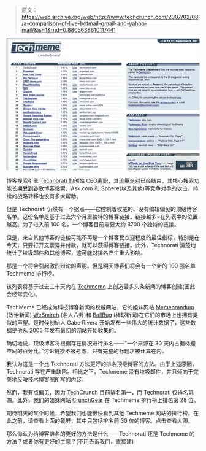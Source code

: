# 

> 原文：<https://web.archive.org/web/http://www.techcrunch.com/2007/02/08/a-comparison-of-live-hotmail-gmail-and-yahoo-mail/&js=1&rnd=0.8805638610117441>

[![](img/f24ebde57a729827bab366138d932817.png)](https://web.archive.org/web/20071001121550/http://www.techcrunch.com/wp-content/techmemelbb.png)

博客搜索引擎 [Technorati 的](https://web.archive.org/web/20071001121550/http://www.crunchbase.com/company/technorati)创始 CEO[离职](https://web.archive.org/web/20071001121550/http://www.techcrunch.com/2007/08/16/watching-technorati-and-podtech-fall-apart/)，其[流量派对](https://web.archive.org/web/20071001121550/http://www.techcrunch.com/2007/06/11/technorati-when-will-the-traffic-party-end/)已经结束，其核心搜索功能长期受到谷歌博客搜索、Ask.com 和 Sphere(以及其他)等竞争对手的攻击。持续的战略转移也没有多大帮助。

但是 Technorati 仍然有一个据点——它控制着权威的、没有编辑偏见的顶级博客名单。这份名单是基于过去六个月里独特的博客链接。链接越多=在列表中的位置越高。为了进入前 100 名，一个博客目前需要大约 3700 个独特的链接。

但是，来自其他博客的链接可能不再是一个博客受欢迎程度的最佳指标，特别是在今天，只要打开支票簿并付款，就可以获得博客链接。此外，Technorati 清楚地统计了垃圾邮件和其他博客，这可能对排名产生重大影响。

那是一个将会引起激烈辩论的声明。但是明天博客们将会有一个新的 100 强名单 Techmeme 排行榜。

该列表将基于过去三十天内在 [Techmeme](https://web.archive.org/web/20071001121550/http://www.techmeme.com/) 上创造最多头条新闻的博客创建(因此会经常变化)。

TechMeme 已经成为科技博客新闻的权威网站，它的姐妹网站 [Memeorandum](https://web.archive.org/web/20071001121550/http://www.memeorandum.com/) (政治新闻) [WeSmirch](https://web.archive.org/web/20071001121550/http://www.wesmirch.com/) (名人八卦)和 [BallBug](https://web.archive.org/web/20071001121550/http://www.ballbug.com/) (棒球新闻)在它们的市场上也拥有类似的声望。是时候创始人 Gabe Rivera 开始发布一些伟大的统计数据了，这些数据是他从 2005 年[发布最初的网站](https://web.archive.org/web/20071001121550/http://www.techcrunch.com/2005/10/12/memeorandum-is-changing-the-web/)开始收集的。

确切地说，顶级博客将根据存在情况进行排名——“一个来源在 30 天内占据标题空间的百分比。”讨论链接不被考虑，只有完整的标题才被计算在内。

我认为这是一个比 Technorati 方法更好的排名顶级博客的方法。由于上述原因，Technorati 存在严重缺陷。相比之下，Techmeme 没有垃圾邮件，并且倾向于完美地反映技术博客圈所写的内容。

然而，我有点偏见，因为 TechCrunch 目前排名第一，而 Technorati 仅排名第四。此外，我们的姐妹网站 [CrunchGear](https://web.archive.org/web/20071001121550/http://www.crunchgear.com/) 在 Techmeme 排行榜上排名第 28 位。

期待明天的某个时候，希望我们也能很快看到其他 Techmeme 网站的排行榜。在此之前，请查看上面的截屏，其中只包括排名前 30 位的博客。点击查看大图。

那么你认为给博客排名的更好的方法是什么——Technorati 还是 Techmeme 的方法？或者你有更好的主意？(不用告诉我们，直接建)